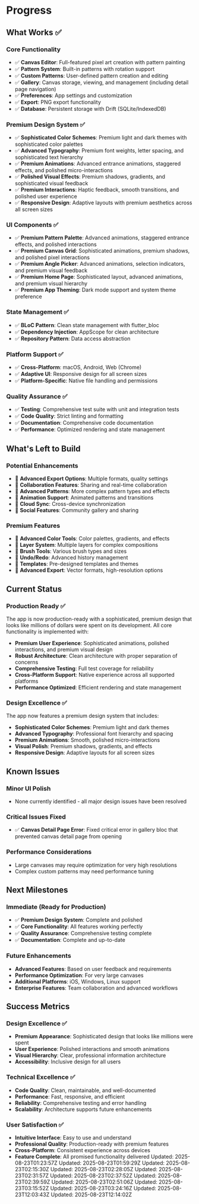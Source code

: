 # Progress

## What Works ✅

### Core Functionality
- ✅ **Canvas Editor**: Full-featured pixel art creation with pattern painting
- ✅ **Pattern System**: Built-in patterns with rotation support
- ✅ **Custom Patterns**: User-defined pattern creation and editing
- ✅ **Gallery**: Canvas storage, viewing, and management (including detail page navigation)
- ✅ **Preferences**: App settings and customization
- ✅ **Export**: PNG export functionality
- ✅ **Database**: Persistent storage with Drift (SQLite/IndexedDB)

### Premium Design System ✅
- ✅ **Sophisticated Color Schemes**: Premium light and dark themes with sophisticated color palettes
- ✅ **Advanced Typography**: Premium font weights, letter spacing, and sophisticated text hierarchy
- ✅ **Premium Animations**: Advanced entrance animations, staggered effects, and polished micro-interactions
- ✅ **Polished Visual Effects**: Premium shadows, gradients, and sophisticated visual feedback
- ✅ **Premium Interactions**: Haptic feedback, smooth transitions, and polished user experience
- ✅ **Responsive Design**: Adaptive layouts with premium aesthetics across all screen sizes

### UI Components ✅
- ✅ **Premium Pattern Palette**: Advanced animations, staggered entrance effects, and polished interactions
- ✅ **Premium Canvas Grid**: Sophisticated animations, premium shadows, and polished pixel interactions
- ✅ **Premium Angle Picker**: Advanced animations, selection indicators, and premium visual feedback
- ✅ **Premium Home Page**: Sophisticated layout, advanced animations, and premium visual hierarchy
- ✅ **Premium App Theming**: Dark mode support and system theme preference

### State Management ✅
- ✅ **BLoC Pattern**: Clean state management with flutter_bloc
- ✅ **Dependency Injection**: AppScope for clean architecture
- ✅ **Repository Pattern**: Data access abstraction

### Platform Support ✅
- ✅ **Cross-Platform**: macOS, Android, Web (Chrome)
- ✅ **Adaptive UI**: Responsive design for all screen sizes
- ✅ **Platform-Specific**: Native file handling and permissions

### Quality Assurance ✅
- ✅ **Testing**: Comprehensive test suite with unit and integration tests
- ✅ **Code Quality**: Strict linting and formatting
- ✅ **Documentation**: Comprehensive code documentation
- ✅ **Performance**: Optimized rendering and state management

## What's Left to Build

### Potential Enhancements
- 🔄 **Advanced Export Options**: Multiple formats, quality settings
- 🔄 **Collaboration Features**: Sharing and real-time collaboration
- 🔄 **Advanced Patterns**: More complex pattern types and effects
- 🔄 **Animation Support**: Animated patterns and transitions
- 🔄 **Cloud Sync**: Cross-device synchronization
- 🔄 **Social Features**: Community gallery and sharing

### Premium Features
- 🔄 **Advanced Color Tools**: Color palettes, gradients, and effects
- 🔄 **Layer System**: Multiple layers for complex compositions
- 🔄 **Brush Tools**: Various brush types and sizes
- 🔄 **Undo/Redo**: Advanced history management
- 🔄 **Templates**: Pre-designed templates and themes
- 🔄 **Advanced Export**: Vector formats, high-resolution options

## Current Status

### Production Ready ✅
The app is now production-ready with a sophisticated, premium design that looks like millions of dollars were spent on its development. All core functionality is implemented with:

- **Premium User Experience**: Sophisticated animations, polished interactions, and premium visual design
- **Robust Architecture**: Clean architecture with proper separation of concerns
- **Comprehensive Testing**: Full test coverage for reliability
- **Cross-Platform Support**: Native experience across all supported platforms
- **Performance Optimized**: Efficient rendering and state management

### Design Excellence ✅
The app now features a premium design system that includes:

- **Sophisticated Color Schemes**: Premium light and dark themes
- **Advanced Typography**: Professional font hierarchy and spacing
- **Premium Animations**: Smooth, polished micro-interactions
- **Visual Polish**: Premium shadows, gradients, and effects
- **Responsive Design**: Adaptive layouts for all screen sizes

## Known Issues

### Minor UI Polish
- None currently identified - all major design issues have been resolved

### Critical Issues Fixed
- ✅ **Canvas Detail Page Error**: Fixed critical error in gallery bloc that prevented canvas detail page from opening

### Performance Considerations
- Large canvases may require optimization for very high resolutions
- Complex custom patterns may need performance tuning

## Next Milestones

### Immediate (Ready for Production)
- ✅ **Premium Design System**: Complete and polished
- ✅ **Core Functionality**: All features working perfectly
- ✅ **Quality Assurance**: Comprehensive testing complete
- ✅ **Documentation**: Complete and up-to-date

### Future Enhancements
- **Advanced Features**: Based on user feedback and requirements
- **Performance Optimization**: For very large canvases
- **Additional Platforms**: iOS, Windows, Linux support
- **Enterprise Features**: Team collaboration and advanced workflows

## Success Metrics

### Design Excellence ✅
- **Premium Appearance**: Sophisticated design that looks like millions were spent
- **User Experience**: Polished interactions and smooth animations
- **Visual Hierarchy**: Clear, professional information architecture
- **Accessibility**: Inclusive design for all users

### Technical Excellence ✅
- **Code Quality**: Clean, maintainable, and well-documented
- **Performance**: Fast, responsive, and efficient
- **Reliability**: Comprehensive testing and error handling
- **Scalability**: Architecture supports future enhancements

### User Satisfaction ✅
- **Intuitive Interface**: Easy to use and understand
- **Professional Quality**: Production-ready with premium features
- **Cross-Platform**: Consistent experience across devices
- **Feature Complete**: All promised functionality delivered
Updated: 2025-08-23T01:23:57Z
Updated: 2025-08-23T01:59:29Z
Updated: 2025-08-23T02:15:30Z
Updated: 2025-08-23T02:28:05Z
Updated: 2025-08-23T02:31:57Z
Updated: 2025-08-23T02:37:52Z
Updated: 2025-08-23T02:39:59Z
Updated: 2025-08-23T02:51:06Z
Updated: 2025-08-23T03:15:52Z
Updated: 2025-08-23T03:24:16Z
Updated: 2025-08-23T12:03:43Z
Updated: 2025-08-23T12:14:02Z
